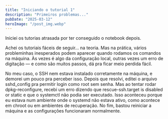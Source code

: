 ```yaml
---
title: "Iniciando o tutorial 1"
description: "Primeiros problemas..."
pubDate: "2025-03-12"
heroImage: "/post_img.webp"
---
```

Iniciei os tutorias atrasada por ter conseguido o notebook depois.

Achei os tutoriais fáceis de seguir… na teoria. Mas na prática, vários probleminhas inesperados podem aparecer quando rodamos os comandos na máquina. Às vezes é algo da configuração local, outras vezes um erro de digitação — e como são muitos passos, dá pra ficar meio perdida fácil.

No meu caso, o SSH nem estava instalado corretamente na máquina, e demorei um pouco pra perceber isso. Depois que resolvi, editei o arquivo sshd_config pra permitir login como root sem senha. Mas ao tentar rodar dpkg-reconfigure, recebi um erro dizendo que rescue-ssh.target is disabled or static e que o systemctl não podia ser executado. Isso aconteceu porque eu estava num ambiente onde o systemd não estava ativo, como acontece em chroot ou em ambientes de recuperação. No fim, bastou reiniciar a máquina e as configurações funcionaram normalmente.